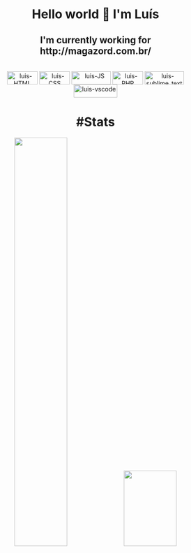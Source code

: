 <div align="center">
  <h1> Hello world 👋 I'm Luís </h1>
  <h2> I'm currently working for http://magazord.com.br/</h2>
</div>

<div style="display: inline_block" align="center"><br>
  <img align="center" alt="luis-HTML" height="30" width="70" src="https://img.shields.io/badge/HTML5-E34F26.svg?style=for-the-badge&logo=HTML5&logoColor=white">
  <img align="center" alt="luis-CSS" height="30" width="70" src="https://img.shields.io/badge/CSS3-1572B6.svg?style=for-the-badge&logo=CSS3&logoColor=white">
  <img align="center" alt="luis-JS" height="30" width="90" src="https://img.shields.io/badge/JavaScript-F7DF1E.svg?style=for-the-badge&logo=JavaScript&logoColor=black">
  <img align="center" alt="luis-PHP" height="30" width="70" src="https://img.shields.io/badge/PHP-777BB4.svg?style=for-the-badge&logo=PHP&logoColor=white">
  <img align="center" alt="luis-sublime_text" height="30" width="90" src="https://img.shields.io/badge/Sublime%20Text-FF9800.svg?style=for-the-badge&logo=Sublime-Text&logoColor=white">
  <img align="center" alt="luis-vscode" height="30" width="100" src="https://img.shields.io/badge/Visual%20Studio%20Code-007ACC.svg?style=for-the-badge&logo=Visual-Studio-Code&logoColor=white">
</div>

<h1 align="center">#Stats</h1>
<div align="center">
  <img src="https://github-readme-stats.vercel.app/api?username=luissfernandosouza&show_icons=true&theme=radical" width="49%"/>
  <img src="https://github-readme-stats-sigma-five.vercel.app/api/top-langs/?username=luissfernandosouza&theme=dark&hide_border=false&include_all_commits=true&count_private=true&layout=compact" width="49%" height="173em"/>
</div>
